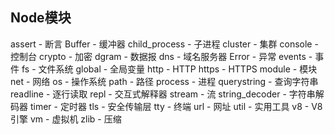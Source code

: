 ## Node模块

assert - 断言
Buffer - 缓冲器
child_process - 子进程
cluster - 集群
console - 控制台
crypto - 加密
dgram - 数据报
dns - 域名服务器
Error - 异常
events - 事件
fs - 文件系统
global - 全局变量
http - HTTP
https - HTTPS
module - 模块
net - 网络
os - 操作系统
path - 路径
process - 进程
querystring - 查询字符串
readline - 逐行读取
repl - 交互式解释器
stream - 流
string_decoder - 字符串解码器
timer - 定时器
tls - 安全传输层
tty - 终端
url - 网址
util - 实用工具
v8 - V8引擎
vm - 虚拟机
zlib - 压缩